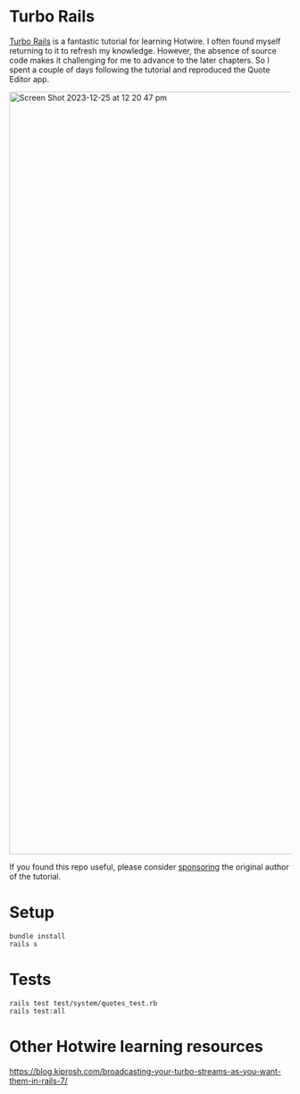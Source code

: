 # Turbo Rails
[Turbo Rails](https://www.hotrails.dev/turbo-rails) is a fantastic tutorial for learning Hotwire. I often found myself returning to it to refresh my knowledge. However, the absence of source code makes it challenging for me to advance to the later chapters. So I spent a couple of days following the tutorial and reproduced the Quote Editor app.

<img width="1365" alt="Screen Shot 2023-12-25 at 12 20 47 pm" src="https://github.com/konami99/turbo-rails/assets/166879/1c6a2f10-8877-45dc-b5a8-d11b99b0bb04">

If you found this repo useful, please consider [sponsoring](https://github.com/sponsors/alexandreruban?frequency=one-time) the original author of the tutorial. 

# Setup
```
bundle install
rails s
```

# Tests
```
rails test test/system/quotes_test.rb
rails test:all
```

# Other Hotwire learning resources

https://blog.kiprosh.com/broadcasting-your-turbo-streams-as-you-want-them-in-rails-7/

